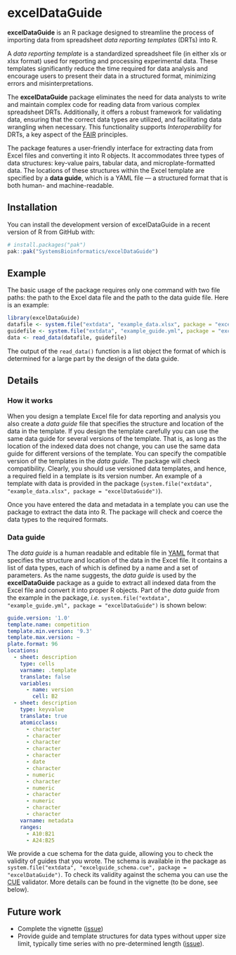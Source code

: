 
<!-- README.md is generated from README.Rmd. Please edit that file -->

# excelDataGuide

<!-- badges: start -->

<!-- badges: end -->

**excelDataGuide** is an R package designed to streamline the process of
importing data from spreadsheet *data reporting templates* (DRTs) into
R.

A *data reporting template* is a standardized spreadsheet file (in
either xls or xlsx format) used for reporting and processing
experimental data. These templates significantly reduce the time
required for data analysis and encourage users to present their data in
a structured format, minimizing errors and misinterpretations.

The **excelDataGuide** package eliminates the need for data analysts to
write and maintain complex code for reading data from various complex
spreadsheet DRTs. Additionally, it offers a robust framework for
validating data, ensuring that the correct data types are utilized, and
facilitating data wrangling when necessary. This functionality supports
*Interoperability* for DRTs, a key aspect of the
[FAIR](https://www.go-fair.org/fair-principles/) principles.

The package features a user-friendly interface for extracting data from
Excel files and converting it into R objects. It accommodates three
types of data structures: key-value pairs, tabular data, and
microplate-formatted data. The locations of these structures within the
Excel template are specified by a **data guide**, which is a YAML file —
a structured format that is both human- and machine-readable.

## Installation

You can install the development version of excelDataGuide in a recent
version of R from GitHub with:

``` r
# install.packages("pak")
pak::pak("SystemsBioinformatics/excelDataGuide")
```

## Example

The basic usage of the package requires only one command with two file
paths: the path to the Excel data file and the path to the data guide
file. Here is an example:

``` r
library(excelDataGuide)
datafile <- system.file("extdata", "example_data.xlsx", package = "excelDataGuide")
guidefile <- system.file("extdata", "example_guide.yml", package = "excelDataGuide")
data <- read_data(datafile, guidefile)
```

The output of the `read_data()` function is a list object the format of
which is determined for a large part by the design of the data guide.

## Details

### How it works

When you design a template Excel file for data reporting and analysis
you also create a *data guide* file that specifies the structure and
location of the data in the template. If you design the template
carefully you can use the same data guide for several versions of the
template. That is, as long as the location of the indexed data does not
change, you can use the same data guide for different versions of the
template. You can specify the compatible version of the templates in the
*data guide*. The package will check compatibility. Clearly, you should
use versioned data templates, and hence, a required field in a template
is its version number. An example of a template with data is provided in
the package
(`system.file("extdata", "example_data.xlsx", package = "excelDataGuide")`).

Once you have entered the data and metadata in a template you can use
the package to extract the data into R. The package will check and
coerce the data types to the required formats.

### Data guide

The *data guide* is a human readable and editable file in
[YAML](https://yaml.org/spec/1.2.2/) format that specifies the structure
and location of the data in the Excel file. It contains a list of data
types, each of which is defined by a name and a set of parameters. As
the name suggests, the *data guide* is used by the **excelDataGuide**
package as a guide to extract all indexed data from the Excel file and
convert it into proper R objects. Part of the *data guide* from the
example in the package, *i.e.*
`system.file("extdata", "example_guide.yml", package = "excelDataGuide")`
is shown below:

``` yaml
guide.version: '1.0'
template.name: competition
template.min.version: '9.3'
template.max.version: ~
plate.format: 96
locations:
  - sheet: description
    type: cells
    varname: .template
    translate: false
    variables:
      - name: version
        cell: B2
  - sheet: description
    type: keyvalue
    translate: true
    atomicclass:
      - character
      - character
      - character
      - character
      - character
      - date
      - character
      - numeric
      - character
      - numeric
      - character
      - numeric
      - character
      - character
    varname: metadata
    ranges:
      - A10:B21
      - A24:B25
```

We provide a cue schema for the data guide, allowing you to check the
validity of guides that you wrote. The schema is available in the
package as
`system.file("extdata", "excelguide_schema.cue", package = "excelDataGuide")`.
To check its validity against the schema you can use the
[CUE](https://cuelang.org/docs/) validator. More details can be found in
the vignette (to be done, see below).

## Future work

- Complete the vignette
  ([issue](https://github.com/SystemsBioinformatics/excelDataGuide/issues/2))
- Provide guide and template structures for data types without upper
  size limit, typically time series with no pre-determined length
  ([issue](https://github.com/SystemsBioinformatics/excelDataGuide/issues/1)).

